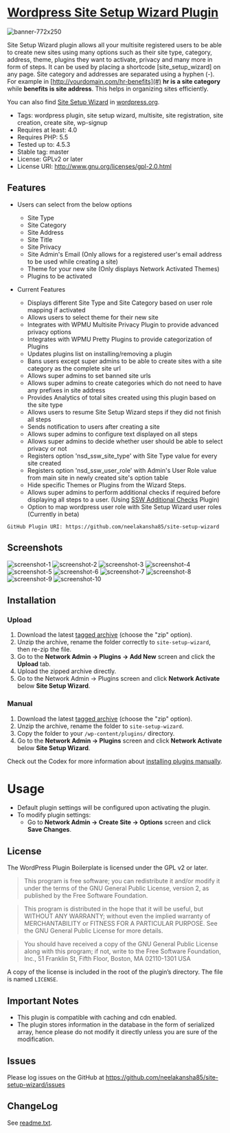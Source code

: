 # [Wordpress Site Setup Wizard Plugin](https://wordpress.org/plugins/site-setup-wizard)
![banner-772x250](https://cloud.githubusercontent.com/assets/6759546/16505621/e3d7bc98-3eeb-11e6-89d5-f5383a698e2e.png)

Site Setup Wizard plugin allows all your multisite registered users to be able to create new sites using many options such as their site type, category, address, theme, plugins they want to activate, privacy and many more in form of steps. It can be used by placing a shortcode [site_setup_wizard] on any page. Site category and addresses are separated using a hyphen (-). For example in [http://yourdomain.com/hr-benefits](#) **hr is a site category** while **benefits is site address**. This helps in organizing sites efficiently. 

You can also find [Site Setup Wizard](https://wordpress.org/plugins/site-setup-wizard) in [wordpress.org](https://wordpress.org/plugins/site-setup-wizard).

* Tags: wordpress plugin, site setup wizard, multisite, site registration, site creation, create site, wp-signup
* Requires at least: 4.0
* Requires PHP: 5.5
* Tested up to: 4.5.3
* Stable tag: master
* License: GPLv2 or later
* License URI: http://www.gnu.org/licenses/gpl-2.0.html

## Features

* Users can select from the below options
    * Site Type
    * Site Category
    * Site Address
    * Site Title
    * Site Privacy
    * Site Admin's Email (Only allows for a registered user's email address to be used while creating a site)
    * Theme for your new site (Only displays Network Activated Themes)
    * Plugins to be activated

* Current Features
    * Displays different Site Type and Site Category based on user role mapping if activated
    * Allows users to select theme for their new site
    * Integrates with WPMU Multisite Privacy Plugin to provide advanced privacy options
    * Integrates with WPMU Pretty Plugins to provide categorization of Plugins
    * Updates plugins list on installing/removing a plugin
    * Bans users except super admins to be able to create sites with a site category as the complete site url
    * Allows super admins to set banned site urls
    * Allows super admins to create categories which do not need to have any prefixes in site address
    * Provides Analytics of total sites created using this plugin based on the site type
    * Allows users to resume Site Setup Wizard steps if they did not finish all steps
    * Sends notification to users after creating a site
    * Allows super admins to configure text displayed on all steps
    * Allows super admins to decide whether user should be able to select privacy or not
    * Registers option 'nsd_ssw_site_type' with Site Type value for every site created
    * Registers option 'nsd_ssw_user_role' with Admin's User Role value from main site in newly created site's option table
    * Hide specific Themes or Plugins from the Wizard Steps.
    * Allows super admins to perform additional checks if required before displaying all steps to a user. (Using [SSW Additional Checks](https://github.com/neelakansha85/ssw-additional-checks) Plugin)
    * Option to map wordpress user role with Site Setup Wizard user roles (Currently in beta)

`GitHub Plugin URI: https://github.com/neelakansha85/site-setup-wizard`

## Screenshots

![screenshot-1](https://cloud.githubusercontent.com/assets/6759546/16505626/e3db310c-3eeb-11e6-836a-53192e66a4b9.png)
![screenshot-2](https://cloud.githubusercontent.com/assets/6759546/16505625/e3d8e7da-3eeb-11e6-8a5e-7a589ff3e56d.png)
![screenshot-3](https://cloud.githubusercontent.com/assets/6759546/16505622/e3d8c106-3eeb-11e6-976e-e315051d9d68.png)
![screenshot-4](https://cloud.githubusercontent.com/assets/6759546/16505623/e3d8f0e0-3eeb-11e6-96be-660cb7c0cbc1.png)
![screenshot-5](https://cloud.githubusercontent.com/assets/6759546/16505624/e3d8f7a2-3eeb-11e6-8ead-758ff7a92e72.png)
![screenshot-6](https://cloud.githubusercontent.com/assets/6759546/16505629/e3df64b6-3eeb-11e6-83e6-17e5966d8a98.png)
![screenshot-7](https://cloud.githubusercontent.com/assets/6759546/16505630/e3e1e57e-3eeb-11e6-8151-db47d3849889.png)
![screenshot-8](https://cloud.githubusercontent.com/assets/6759546/16505631/e3e22566-3eeb-11e6-85ae-83dacd1b6b51.png)
![screenshot-9](https://cloud.githubusercontent.com/assets/6759546/16505627/e3ddbd32-3eeb-11e6-90d2-c841a668632f.png)
![screenshot-10](https://cloud.githubusercontent.com/assets/6759546/16505628/e3df0ec6-3eeb-11e6-840a-44a9b150f7f2.png)

## Installation

### Upload

1. Download the latest [tagged archive](https://github.com/neelakansha85/site-setup-wizard/releases) (choose the "zip" option).
2. Unzip the archive, rename the folder correctly to `site-setup-wizard`, then re-zip the file.
3. Go to the __Network Admin -> Plugins -> Add New__ screen and click the __Upload__ tab.
4. Upload the zipped archive directly.
5. Go to the Network Admin -> Plugins screen and click __Network Activate__ below __Site Setup Wizard__.

### Manual

1. Download the latest [tagged archive](https://github.com/neelakansha85/site-setup-wizard/releases) (choose the "zip" option).
2. Unzip the archive, rename the folder to `site-setup-wizard`.
3. Copy the folder to your `/wp-content/plugins/` directory.
4. Go to the __Network Admin -> Plugins__ screen and click __Network Activate__ below __Site Setup Wizard__.

Check out the Codex for more information about [installing plugins manually](http://codex.wordpress.org/Managing_Plugins#Manual_Plugin_Installation).

# Usage
* Default plugin settings will be configured upon activating the plugin. 
* To modify plugin settings:
    * Go to __Network Admin -> Create Site -> Options__ screen and click __Save Changes__.

## License
The WordPress Plugin Boilerplate is licensed under the GPL v2 or later.
> This program is free software; you can redistribute it and/or modify it under the terms of the GNU General Public License, version 2, as published by the Free Software Foundation.

> This program is distributed in the hope that it will be useful, but WITHOUT ANY WARRANTY; without even the implied warranty of MERCHANTABILITY or FITNESS FOR A PARTICULAR PURPOSE. See the GNU General Public License for more details.

> You should have received a copy of the GNU General Public License along with this program; if not, write to the Free Software Foundation, Inc., 51 Franklin St, Fifth Floor, Boston, MA 02110-1301 USA

A copy of the license is included in the root of the plugin’s directory. The file is named `LICENSE`.

## Important Notes
* This plugin is compatible with caching and cdn enabled.
* The plugin stores information in the database in the form of serialized array, hence please do not modify it directly unless you are sure of the modification.

## Issues

Please log issues on the GitHub at https://github.com/neelakansha85/site-setup-wizard/issues

## ChangeLog

See [readme.txt](readme.txt).

